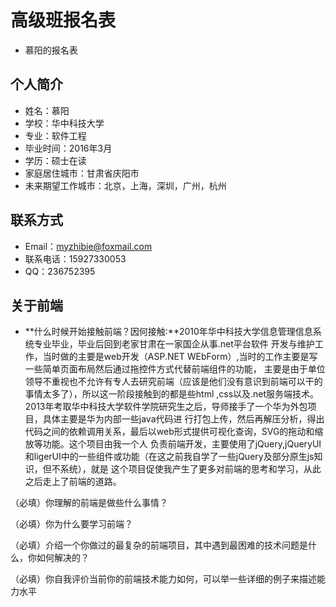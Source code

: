 # 高级班报名表
- 慕阳的报名表

## 个人简介
- 姓名：慕阳
- 学校：华中科技大学
- 专业：软件工程
- 毕业时间：2016年3月
- 学历：硕士在读
- 家庭居住城市：甘肃省庆阳市
- 未来期望工作城市：北京，上海，深圳，广州，杭州

## 联系方式
- Email：myzhibie@foxmail.com
- 联系电话：15927330053
- QQ：236752395
## 关于前端

- **什么时候开始接触前端？因何接触:**2010年华中科技大学信息管理信息系统专业毕业，毕业后回到老家甘肃在一家国企从事.net平台软件
开发与维护工作，当时做的主要是web开发（ASP.NET WEbForm）,当时的工作主要是写一些简单页面布局然后通过拖控件方式代替前端组件的功能，
主要是由于单位领导不重视也不允许有专人去研究前端（应该是他们没有意识到前端可以干的事情太多了），所以这一阶段接触到的都是些html
,css以及.net服务端技术。2013年考取华中科技大学软件学院研究生之后，导师接手了一个华为外包项目，具体主要是华为内部一些java代码进
行打包上传，然后再解压分析，得出代码之间的依赖调用关系，最后以web形式提供可视化查询，SVG的拖动和缩放等功能。这个项目由我一个人
负责前端开发，主要使用了jQuery,jQueryUI和ligerUI中的一些组件或功能（在这之前我自学了一些jQuery及部分原生js知识，但不系统），就是
这个项目促使我产生了更多对前端的思考和学习，从此之后走上了前端的道路。 


（必填）你理解的前端是做些什么事情？

（必填）你为什么要学习前端？

（必填）介绍一个你做过的最复杂的前端项目，其中遇到最困难的技术问题是什么，你如何解决的？

（必填）你自我评价当前你的前端技术能力如何，可以举一些详细的例子来描述能力水平
